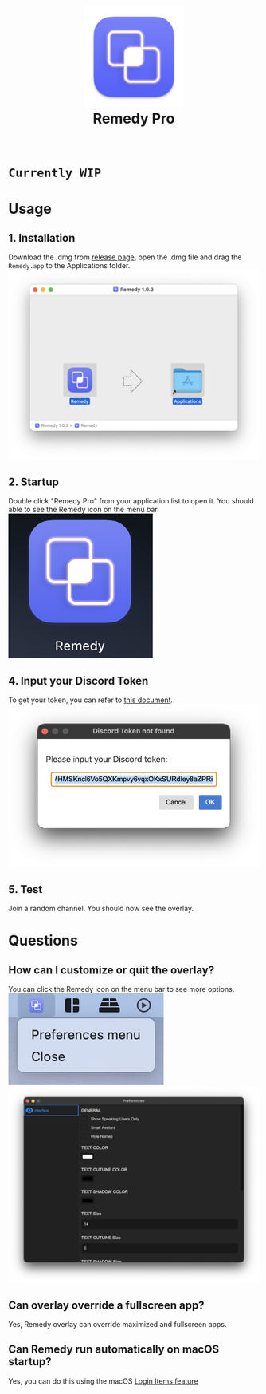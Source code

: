 <h1 align="center">
  <a href="https://github.com/Naozumi520/discordOverlayMac"><img src="./src/icon/favicon.png" avtar_c_icon" width="200"></a>
  <br>
  Remedy Pro
  <br>
  <br>
</h1>

# `Currently WIP`

# Usage  

## 1. Installation  
Download the .dmg from [release page](https://github.com/Naozumi520/discordOverlayMac/releases/edit/untagged-1f72c3ba8b82418ca30a), open the .dmg file and drag the `Remedy.app` to the Applications folder.  
![](src/image/Remedy_dmg.png)
  
## 2. Startup  
Double click "Remedy Pro" from your application list to open it. You should able to see the Remedy icon on the menu bar.     
![](src/image/Remedy_ico.png)

## 4. Input your Discord Token  
To get your token, you can refer to [this document](https://github.com/aiko-chan-ai/discord.js-selfbot-v13#get-token-).  
![](src/image/token.png)

## 5. Test  
Join a random channel. You should now see the overlay.  

# Questions

## How can I customize or quit the overlay?
You can click the Remedy icon on the menu bar to see more options.
![](src/image/menu.png)
![](src/image/preferences.png)

## Can overlay override a fullscreen app?
Yes, Remedy overlay can override maximized and fullscreen apps.

## Can Remedy run automatically on macOS startup?
Yes, you can do this using the macOS [Login Items feature](https://www.idownloadblog.com/2015/03/24/apps-launch-system-startup-mac/)